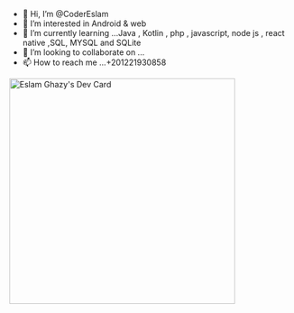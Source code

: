 - 👋 Hi, I’m @CoderEslam
- 👀 I’m interested in Android & web
- 🌱 I’m currently learning ...Java , Kotlin , php , javascript, node js , react native ,SQL, MYSQL and SQLite
- 💞️ I’m looking to collaborate on ...
- 📫 How to reach me ...+201221930858

<!---
CoderEslam/CoderEslam is a ✨ special ✨ repository because its `README.md` (this file) appears on your GitHub profile.
You can click the Preview link to take a look at your changes.
--->


<a href="https://app.daily.dev/EslamGhazy"><img src="https://api.daily.dev/devcards/e30938d908c0439cab4a9191f83029e3.png?r=cng" width="400" alt="Eslam Ghazy's Dev Card"/></a>
